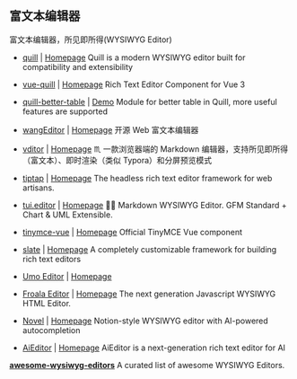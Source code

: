 ## 富文本编辑器

富文本编辑器，所见即所得(WYSIWYG Editor)

- [quill](https://github.com/slab/quill) | [Homepage](https://quilljs.com/)
  Quill is a modern WYSIWYG editor built for compatibility and extensibility
- [vue-quill](https://github.com/vueup/vue-quill) | [Homepage](https://vueup.github.io/vue-quill/)
  Rich Text Editor Component for Vue 3
- [quill-better-table](https://github.com/soccerloway/quill-better-table) | [Demo](https://codepen.io/soccerloway/pen/WWJowj)
  Module for better table in Quill, more useful features are supported
- [wangEditor](https://github.com/wangeditor-team/wangEditor) | [Homepage](https://www.wangeditor.com/)
  开源 Web 富文本编辑器
- [vditor](https://github.com/Vanessa219/vditor) | [Homepage](https://b3log.org/vditor/)
  ♏ 一款浏览器端的 Markdown 编辑器，支持所见即所得（富文本）、即时渲染（类似 Typora）和分屏预览模式
- [tiptap](https://github.com/ueberdosis/tiptap) | [Homepage](https://tiptap.dev/)
  The headless rich text editor framework for web artisans.
- [tui.editor](https://github.com/nhn/tui.editor) | [Homepage](https://ui.toast.com/tui-editor)
  🍞📝 Markdown WYSIWYG Editor. GFM Standard + Chart & UML Extensible.
- [tinymce-vue](https://github.com/tinymce/tinymce-vue) | [Homepage](https://www.tiny.cloud/)
  Official TinyMCE Vue component
- [slate](https://github.com/ianstormtaylor/slate) | [Homepage](https://www.slatejs.org/examples/richtext)
  A completely customizable framework for building rich text editors
- [Umo Editor](https://github.com/umodoc/editor) | [Homepage](https://editor.umodoc.com/en/docs)
- [Froala Editor](https://github.com/froala/wysiwyg-editor) | [Homepage](https://froala.com/)
  The next generation Javascript WYSIWYG HTML Editor.

- [Novel](https://github.com/steven-tey/novel) | [Homepage](https://novel.sh/)
  Notion-style WYSIWYG editor with AI-powered autocompletion
- [AiEditor](https://github.com/aieditor-team/AiEditor) | [Homepage](https://aieditor.dev/)
  AiEditor is a next-generation rich text editor for AI

**[awesome-wysiwyg-editors](https://github.com/JefMari/awesome-wysiwyg-editors)**
A curated list of awesome WYSIWYG Editors.
